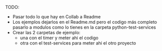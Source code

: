 TODO:
- Pasar todo lo que hay en Collab a Readme
- Los ejemplos dejarlos en el Readme.md pero el codigo más completo pasarlo a modulos como lo tienes en la carpeta python-test-services
- Crear las 2 carpetas de ejemplo:
    - una con el timer y meter ahi el codigo
    - otra con el test-services para meter ahi el otro proyecto
